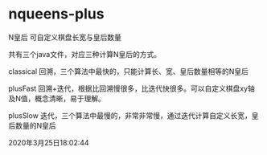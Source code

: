 # nqueens-plus
N皇后 可自定义棋盘长宽与皇后数量

共有三个java文件，对应三种计算N皇后的方式。

classical  回溯，三个算法中最快的，只能计算长、宽、皇后数量相等的N皇后

plusFast   回溯+迭代，根据比回溯慢很多，比迭代快很多。可以自定义棋盘xy轴及N值，概念清晰，易于理解。

plusSlow   迭代，三个算法中最慢的，非常非常慢，通过迭代计算自定义长宽，皇后数量的N皇后

2020年3月25日18:02:44
